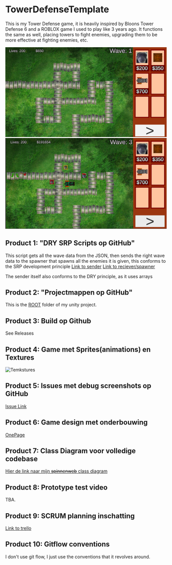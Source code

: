 # TowerDefenseTemplate

This is my Tower Defense game, it is heavily inspired by Bloons Tower Defense 6 and a ROBLOX game I used to play like 3 years ago.
It functions the same as well, placing towers to fight enemies, upgrading them to be more effective at fighting enemies, etc.

![image](/Readme-Visuals/Basic.png)
![image](/Readme-Visuals/Playing.png)

## Product 1: "DRY SRP Scripts op GitHub"

This script gets all the wave data from the JSON, then sends the right wave data to the spawner that spawns all the enemies it is given, this conforms to the SRP development principle
[Link to sender](/Tower%20Defense%20M5BO/Assets/Scripts/WaveSystem/WaveSpawner/WaveHolder.cs)
[Link to reciever/spawner](/Tower%20Defense%20M5BO/Assets/Scripts/WaveSystem/WaveSpawner/WaveSpawner.cs)

The sender itself also conforms to the DRY principle, as it uses arrays 

## Product 2: "Projectmappen op GitHub"

This is the [ROOT](https://github.com/Wes34840/M5BO-TD/tree/Development/Tower%20Defense%20M5BO) folder of my unity project.

## Product 3: Build op Github

See Releases

## Product 4: Game met Sprites(animations) en Textures 

![Temkstures](Readme-Visuals/SpriteShowcase.gif)

## Product 5: Issues met debug screenshots op GitHub 

[Issue Link](https://github.com/Wes34840/M5BO-TD/issues/1)

## Product 6: Game design met onderbouwing 

[OnePage](/Tower%20Defense%20M5BO/Readme-Visuals/OnePage.png)

## Product 7: Class Diagram voor volledige codebase 

[Hier de link naar mijn ~~spinnenweb~~ class diagram](https://miro.com/app/board/uXjVNaqqrsI=/?share_link_id=274516325078)

## Product 8: Prototype test video

TBA.

## Product 9: SCRUM planning inschatting 

[Link to trello](https://trello.com/b/BlzbJ2ls/m5bo-td)

## Product 10: Gitflow conventions

I don't use git flow, I just use the conventions that it revolves around.
